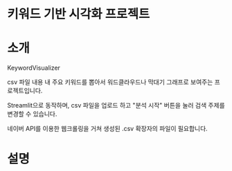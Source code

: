 # 키워드 기반 시각화 프로젝트

# 소개
KeywordVisualizer

csv 파일 내용 내 주요 키워드를 뽑아서 워드클라우드나 막대기 그래프로 보여주는 프로젝트입니다.



Streamlit으로 동작하며, csv 파일을 업로드 하고 "분석 시작" 버튼을 눌러 검색 주제를 변경할 수 있습니다.



네이버 API를 이용한 웹크롤링을 거쳐 생성된 .csv 확장자의 파일이 필요합니다.

# 설명
